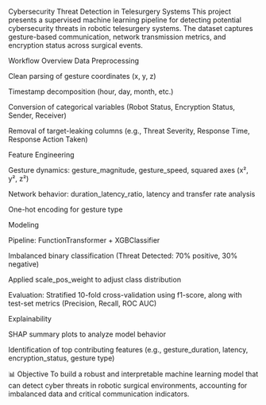 Cybersecurity Threat Detection in Telesurgery Systems
This project presents a supervised machine learning pipeline for detecting potential cybersecurity threats in robotic telesurgery systems. The dataset captures gesture-based communication, network transmission metrics, and encryption status across surgical events.

Workflow Overview
Data Preprocessing

Clean parsing of gesture coordinates (x, y, z)

Timestamp decomposition (hour, day, month, etc.)

Conversion of categorical variables (Robot Status, Encryption Status, Sender, Receiver)

Removal of target-leaking columns (e.g., Threat Severity, Response Time, Response Action Taken)

Feature Engineering

Gesture dynamics: gesture_magnitude, gesture_speed, squared axes (x², y², z²)

Network behavior: duration_latency_ratio, latency and transfer rate analysis

One-hot encoding for gesture type

Modeling

Pipeline: FunctionTransformer + XGBClassifier

Imbalanced binary classification (Threat Detected: 70% positive, 30% negative)

Applied scale_pos_weight to adjust class distribution

Evaluation: Stratified 10-fold cross-validation using f1-score, along with test-set metrics (Precision, Recall, ROC AUC)

Explainability

SHAP summary plots to analyze model behavior

Identification of top contributing features (e.g., gesture_duration, latency, encryption_status, gesture type)

📊 Objective
To build a robust and interpretable machine learning model that can detect cyber threats in robotic surgical environments, accounting for imbalanced data and critical communication indicators.
